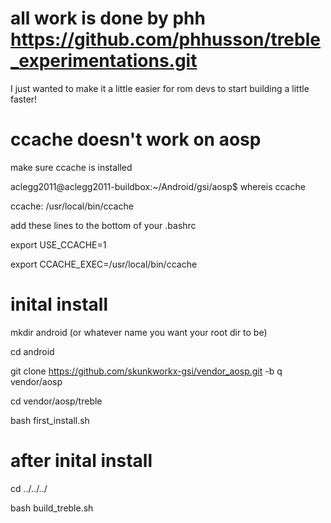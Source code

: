 # all work is done by phh https://github.com/phhusson/treble_experimentations.git

I just wanted to make it a little easier for rom devs to start building a little faster!

# ccache doesn't work on aosp

make sure ccache is installed

aclegg2011@aclegg2011-buildbox:~/Android/gsi/aosp$ whereis ccache

ccache: /usr/local/bin/ccache

add these lines to the bottom of your .bashrc

export USE_CCACHE=1

export CCACHE_EXEC=/usr/local/bin/ccache


# inital install

mkdir android (or whatever name you want your root dir to be)

cd android

git clone https://github.com/skunkworkx-gsi/vendor_aosp.git -b q vendor/aosp

cd vendor/aosp/treble

bash first_install.sh 

# after inital install

cd ../../../

bash build_treble.sh

